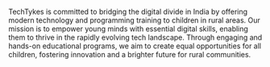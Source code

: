TechTykes is committed to bridging the digital divide in India by offering modern technology and programming training to children in rural areas. Our mission is to empower young minds with essential digital skills, enabling them to thrive in the rapidly evolving tech landscape. Through engaging and hands-on educational programs, we aim to create equal opportunities for all children, fostering innovation and a brighter future for rural communities.
